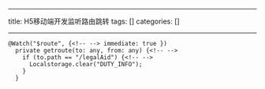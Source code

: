 
--- 
title:  H5移动端开发监听路由跳转 
tags: []
categories: [] 

---
```
@Watch("$route", {<!-- --> immediate: true })
  private getroute(to: any, from: any) {<!-- -->
    if (to.path == "/legalAid") {<!-- -->
      Localstorage.clear("DUTY_INFO");
    }
  }

```
